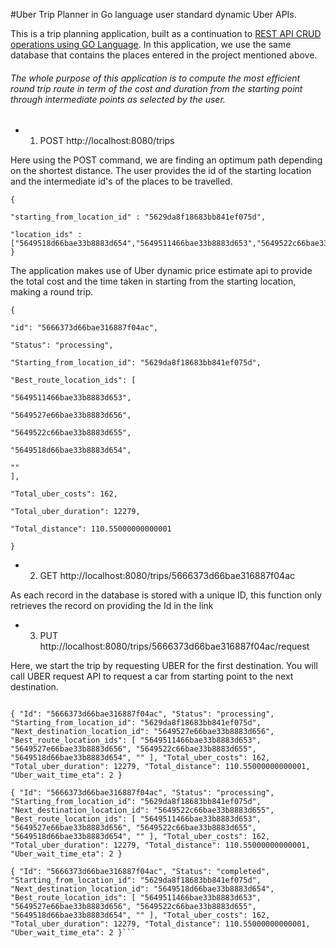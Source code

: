#Uber Trip Planner in Go language user standard dynamic Uber APIs.

This is a trip planning application, built as a continuation to [REST API CRUD operations using GO Language](https://github.com/sagardafle/REST-API-CRUD-operations-using-GO-Language). In this application, we use the same database that contains the places entered in the project mentioned above.

###### The whole purpose of this application is to compute the most efficient round trip route in term of the cost and duration from the starting point through intermediate points as selected by the user. ######

* 1) POST http://localhost:8080/trips

Here using the POST command, we are finding an optimum path depending on the shortest distance. The user provides the id of the starting location and the intermediate id's of the places to be travelled.

```
{

"starting_from_location_id" : "5629da8f18683bb841ef075d",

"location_ids" : ["5649518d66bae33b8883d654","5649511466bae33b8883d653","5649522c66bae33b8883d655","5649527e66bae33b8883d656"]
}
```

The application makes use of Uber dynamic price estimate api to provide the total cost and the time taken in starting from the starting location, making a round trip.

```
{

"id": "5666373d66bae316887f04ac",

"Status": "processing",

"Starting_from_location_id": "5629da8f18683bb841ef075d",

"Best_route_location_ids": [

"5649511466bae33b8883d653",

"5649527e66bae33b8883d656",

"5649522c66bae33b8883d655",

"5649518d66bae33b8883d654",

""
],

"Total_uber_costs": 162,

"Total_uber_duration": 12279,

"Total_distance": 110.55000000000001

}
```

* 2) GET http://localhost:8080/trips/5666373d66bae316887f04ac

As each record in the database is stored with a unique ID, this function only retrieves the record on providing the Id in the link

* 3) PUT http://localhost:8080/trips/5666373d66bae316887f04ac/request

 Here, we start the trip by requesting UBER for the first destination. You will call UBER request API to request a car from starting point to the next destination.

```{ "Id": "5666373d66bae316887f04ac", "Status": "processing", "Starting_from_location_id": "5629da8f18683bb841ef075d", "Next_destination_location_id": "5649511466bae33b8883d653", "Best_route_location_ids": [ "5649511466bae33b8883d653", "5649527e66bae33b8883d656", "5649522c66bae33b8883d655", "5649518d66bae33b8883d654", "" ], "Total_uber_costs": 162, "Total_uber_duration": 12279, "Total_distance": 110.55000000000001, "Uber_wait_time_eta": 2 }

{ "Id": "5666373d66bae316887f04ac", "Status": "processing", "Starting_from_location_id": "5629da8f18683bb841ef075d", "Next_destination_location_id": "5649527e66bae33b8883d656", "Best_route_location_ids": [ "5649511466bae33b8883d653", "5649527e66bae33b8883d656", "5649522c66bae33b8883d655", "5649518d66bae33b8883d654", "" ], "Total_uber_costs": 162, "Total_uber_duration": 12279, "Total_distance": 110.55000000000001, "Uber_wait_time_eta": 2 }

{ "Id": "5666373d66bae316887f04ac", "Status": "processing", "Starting_from_location_id": "5629da8f18683bb841ef075d", "Next_destination_location_id": "5649522c66bae33b8883d655", "Best_route_location_ids": [ "5649511466bae33b8883d653", "5649527e66bae33b8883d656", "5649522c66bae33b8883d655", "5649518d66bae33b8883d654", "" ], "Total_uber_costs": 162, "Total_uber_duration": 12279, "Total_distance": 110.55000000000001, "Uber_wait_time_eta": 2 }

{ "Id": "5666373d66bae316887f04ac", "Status": "completed", "Starting_from_location_id": "5629da8f18683bb841ef075d", "Next_destination_location_id": "5649518d66bae33b8883d654", "Best_route_location_ids": [ "5649511466bae33b8883d653", "5649527e66bae33b8883d656", "5649522c66bae33b8883d655", "5649518d66bae33b8883d654", "" ], "Total_uber_costs": 162, "Total_uber_duration": 12279, "Total_distance": 110.55000000000001, "Uber_wait_time_eta": 2 }```
